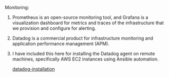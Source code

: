 
Monitoring:

1) Prometheus is an open-source monitoring tool, and Grafana is a visualization dashboard for metrics
   and traces of the infrastructure that we provision and configure for alerting.

2) Datadog is a commercial product for infrastructure monitoring and application performance management (APM).

3) I have included this here for installing the Datadog agent on remote machines, specifically AWS EC2 instances
   using Ansible automation.

   [datadog-installation](https://github.com/thangacodes/monitoring/tree/ddog/datadog)



